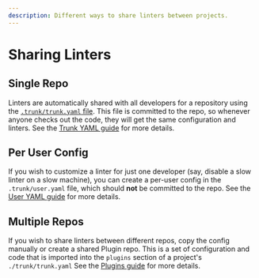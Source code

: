```yaml
---
description: Different ways to share linters between projects.
---
```


# Sharing Linters

## Single Repo

Linters are automatically shared with all developers for a repository using the [`.trunk/trunk.yaml` file](../reference/trunk-yaml.md).  This file is committed to the repo, so whenever anyone checks out the code, they will get the same configuration and linters. See the [Trunk YAML guide](../reference/trunk-yaml.md) for more details.

## Per User Config

If you wish to customize a linter for just one developer (say, disable a slow linter on a slow machine), you can create a per-user config in the `.trunk/user.yaml` file, which should **not** be committed to the repo. See the [User YAML guide](../reference/user-yaml.md) for more details.

## Multiple Repos

If you wish to share linters between different repos, copy the config manually or create a shared Plugin repo. This is a set of configuration and code that is imported into the `plugins` section of a project's `./trunk/trunk.yaml` See the [Plugins guide](../advanced-setup/plugins/) for more details.
